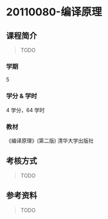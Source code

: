 # 20110080-编译原理

## 课程简介

> TODO

### 学期

5

### 学分 & 学时

4 学分，64 学时

### 教材

《编译原理》(第二版) 清华大学出版社

## 考核方式

> TODO

## 参考资料

> TODO